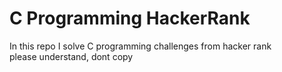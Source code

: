 # C Programming HackerRank
In this repo I solve C programming challenges from hacker rank\
please understand, dont copy 
